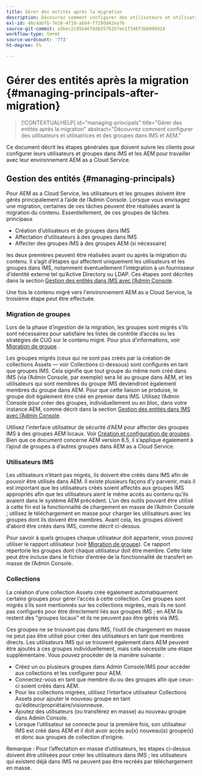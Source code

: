 ```yaml
---
title: Gérer des entités après la migration
description: Découvrez comment configurer des utilisateurs et utilisatrices et des groupes dans IMS et AEM.
exl-id: 46c4abfb-7e28-4f18-a6d4-f729dd42ea7b
source-git-commit: a5bec2c05b46f8db55762b7ee1f346f3bb099d24
workflow-type: tm+mt
source-wordcount: '773'
ht-degree: 5%

---
```


# Gérer des entités après la migration {#managing-principals-after-migration}

>[!CONTEXTUALHELP]
>id="managing-principals"
>title="Gérer des entités après la migration"
>abstract="Découvrez comment configurer des utilisateurs et utilisatrices et des groupes dans IMS et AEM."

Ce document décrit les étapes générales que doivent suivre les clients pour configurer leurs utilisateurs et groupes dans IMS et les AEM pour travailler avec leur environnement AEM as a Cloud Service.

## Gestion des entités {#managing-principals}

Pour AEM as a Cloud Service, les utilisateurs et les groupes doivent être gérés principalement à l’aide de l’Admin Console.  Lorsque vous envisagez une migration, certaines de ces tâches peuvent être réalisées avant la migration du contenu.  Essentiellement, de ces groupes de tâches principaux

* Création d’utilisateurs et de groupes dans IMS
* Affectation d’utilisateurs à des groupes dans IMS
* Affecter des groupes IMS à des groupes AEM (si nécessaire)

les deux premières peuvent être réalisées avant ou après la migration du contenu.  Il s’agit d’étapes qui affectent uniquement les utilisateurs et les groupes dans IMS, notamment éventuellement l’intégration à un fournisseur d’identité externe tel qu’Active Directory ou LDAP.  Ces étapes sont décrites dans la section [Gestion des entités dans IMS avec l’Admin Console](/help/journey-migration/managing-principals.md).

Une fois le contenu migré vers l&#39;environnement AEM as a Cloud Service, la troisième étape peut être effectuée.

### Migration de groupes

Lors de la phase d’ingestion de la migration, les groupes sont migrés s’ils sont nécessaires pour satisfaire les listes de contrôle d’accès ou les stratégies de CUG sur le contenu migré.  Pour plus d’informations, voir [Migration de groupe](/help/journey-migration/content-transfer-tool/using-content-transfer-tool/group-migration.md) .

Les groupes migrés (ceux qui ne sont pas créés par la création de collections Assets — voir Collections ci-dessous) sont configurés en tant que groupes IMS.  Cela signifie que tout groupe du même nom créé dans IMS (via l’Admin Console, par exemple) sera lié au groupe dans AEM, et les utilisateurs qui sont membres du groupe IMS deviendront également membres du groupe dans AEM.  Pour que cette liaison se produise, le groupe doit également être créé en premier dans IMS.  Utilisez l’Admin Console pour créer des groupes, individuellement ou en bloc, dans votre instance AEM, comme décrit dans la section [Gestion des entités dans IMS avec l’Admin Console](/help/journey-migration/managing-principals.md).

Utilisez l’interface utilisateur de sécurité d’AEM pour affecter des groupes IMS à des groupes AEM locaux.  Voir [Création et configuration de groupes](https://experienceleague.adobe.com/en/docs/experience-manager-65/content/forms/administrator-help/setup-organize-users/creating-configuring-groups#edit-a-group).  Bien que ce document concerne AEM version 6.5, il s’applique également à l’ajout de groupes à d’autres groupes dans AEM as a Cloud Service.

### Utilisateurs IMS

Les utilisateurs n’étant pas migrés, ils doivent être créés dans IMS afin de pouvoir être utilisés dans AEM.  Il existe plusieurs façons d’y parvenir, mais il est important que les utilisateurs créés soient affectés aux groupes IMS appropriés afin que les utilisateurs aient le même accès au contenu qu’ils avaient dans le système AEM précédent.  L’un des outils pouvant être utilisé à cette fin est la fonctionnalité de chargement en masse de l’Admin Console ; utilisez le téléchargement en masse pour charger les utilisateurs avec les groupes dont ils doivent être membres.  Avant cela, les groupes doivent d’abord être créés dans IMS, comme décrit ci-dessus.

Pour savoir à quels groupes chaque utilisateur doit appartenir, vous pouvez utiliser le rapport utilisateur (voir [Migration de groupe](/help/journey-migration/content-transfer-tool/using-content-transfer-tool/group-migration.md)).  Ce rapport répertorie les groupes dont chaque utilisateur doit être membre. Cette liste peut être incluse dans le fichier d’entrée de la fonctionnalité de transfert en masse de l’Admin Console.

### Collections

La création d’une collection Assets crée également automatiquement certains groupes pour gérer l’accès à cette collection.  Ces groupes sont migrés s’ils sont mentionnés sur les collections migrées, mais ils ne sont pas configurés pour être directement liés aux groupes IMS ; en AEM ils restent des &quot;groupes locaux&quot; et ils ne peuvent pas être gérés via IMS.

Ces groupes ne se trouvant pas dans IMS, l’outil de chargement en masse ne peut pas être utilisé pour créer des utilisateurs en tant que membres directs.  Les utilisateurs IMS qui se trouvent également dans AEM peuvent être ajoutés à ces groupes individuellement, mais cela nécessite une étape supplémentaire.  Vous pouvez procéder de la manière suivante :
* Créez un ou plusieurs groupes dans Admin Console/IMS pour accéder aux collections et les configurer pour AEM.
* Connectez-vous en tant que membre du ou des groupes afin que ceux-ci soient créés dans AEM.
* Pour les collections migrées, utilisez l’interface utilisateur Collections Assets pour ajouter le nouveau groupe en tant qu’éditeur/propriétaire/visionneuse.
* Ajoutez des utilisateurs (ou transférez en masse) au nouveau groupe dans Admin Console.
* Lorsque l’utilisateur se connecte pour la première fois, son utilisateur IMS est créé dans AEM et il doit avoir accès au(x) nouveau(s) groupe(s) et donc aux groupes de collection d’origine.

Remarque : Pour l’affectation en masse d’utilisateurs, les étapes ci-dessus doivent être utilisées pour créer les utilisateurs dans IMS ; les utilisateurs qui existent déjà dans IMS ne peuvent pas être recréés par téléchargement en masse.
